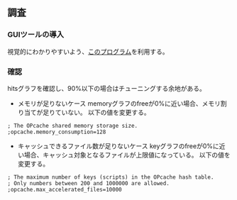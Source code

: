 ## 調査
### GUIツールの導入
視覚的にわかりやすいよう、[このプログラム](https://gist.githubusercontent.com/ck-on/4959032/raw/ad6362bff017f3c59c96ab395e3308ed52650cab/ocp.php)を利用する。

### 確認
hitsグラフを確認し、90%以下の場合はチューニングする余地がある。

- メモリが足りないケース
memoryグラフのfreeが0%に近い場合、メモリ割り当てが足りていない。
以下の値を変更する。

```
; The OPcache shared memory storage size.
;opcache.memory_consumption=128
```

- キャッシュできるファイル数が足りないケース
keyグラフのfreeが0%に近い場合、キャッシュ対象となるファイルが上限値になっている。
以下の値を変更する。

```
; The maximum number of keys (scripts) in the OPcache hash table.
; Only numbers between 200 and 1000000 are allowed.
;opcache.max_accelerated_files=10000
```